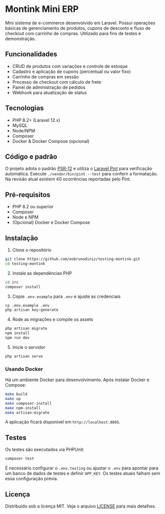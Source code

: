 # Montink Mini ERP

Mini sistema de e-commerce desenvolvido em Laravel. Possui operações básicas de gerenciamento de produtos, cupons de desconto e fluxo de checkout com carrinho de compras. Utilizado para fins de testes e demonstração.

## Funcionalidades
- CRUD de produtos com variações e controle de estoque
- Cadastro e aplicação de cupons (percentual ou valor fixo)
- Carrinho de compras em sessão
- Processo de checkout com cálculo de frete
- Painel de administração de pedidos
- Webhook para atualização de status

## Tecnologias
- PHP 8.2+ (Laravel 12.x)
- MySQL
- Node/NPM
- Composer
- Docker & Docker Compose (opcional)

## Código e padrão
O projeto adota o padrão [PSR-12](https://www.php-fig.org/psr/psr-12/) e utiliza o [Laravel Pint](https://laravel.com/docs/pint) para verificação automática. Execute `./vendor/bin/pint --test` para conferir a formatação. Na revisão atual existem 40 ocorrências reportadas pelo Pint.

## Pré-requisitos
- PHP 8.2 ou superior
- Composer
- Node e NPM
- (Opcional) Docker e Docker Compose

## Instalação

1. Clone o repositório
```bash
git clone https://github.com/eobrunodiniz/testing-montink.git
cd testing-montink
```

2. Instale as dependências PHP
```bash
cd src
composer install
```

3. Copie `.env.example` para `.env` e ajuste as credenciais
```bash
cp .env.example .env
php artisan key:generate
```

4. Rode as migrações e compile os assets
```bash
php artisan migrate
npm install
npm run dev
```

5. Inicie o servidor
```bash
php artisan serve
```

### Usando Docker

Há um ambiente Docker para desenvolvimento. Após instalar Docker e Compose:
```bash
make build
make up
make composer-install
make npm-install
make artisan-migrate
```
A aplicação ficará disponível em `http://localhost:8085`.

## Testes

Os testes são executados via PHPUnit:
```bash
composer test
```
É necessário configurar o `.env.testing` ou ajustar o `.env` para apontar para um banco de dados de testes e definir `APP_KEY`. Os testes atuais falham sem essa configuração prévia.

## Licença
Distribuído sob a licença MIT. Veja o arquivo [LICENSE](LICENSE) para mais detalhes.
